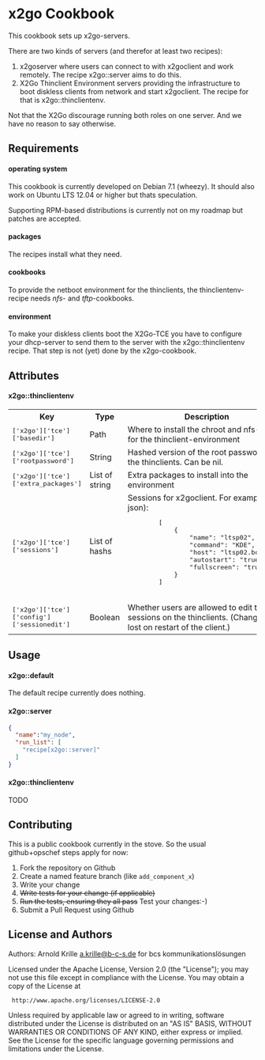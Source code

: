 x2go Cookbook
=============
This cookbook sets up x2go-servers.

There are two kinds of servers (and therefor at least two recipes):

 1. x2goserver where users can connect to with x2goclient and work remotely.
    The recipe x2go::server aims to do this.
 2. X2Go Thinclient Environment servers providing the infrastructure to boot
    diskless clients from network and start x2goclient.
    The recipe for that is x2go::thinclientenv.

Not that the X2Go discourage running both roles on one server. And we have no
reason to say otherwise.

Requirements
------------

#### operating system
This cookbook is currently developed on Debian 7.1 (wheezy). It should also
work on Ubuntu LTS 12.04 or higher but thats speculation.

Supporting RPM-based distributions is currently not on my roadmap but patches
are accepted.

#### packages
The recipes install what they need.

#### cookbooks
To provide the netboot environment for the thinclients, the
thinclientenv-recipe needs <em>nfs</em>- and <em>tftp</em>-cookbooks.

#### environment
To make your diskless clients boot the X2Go-TCE you have to configure your
dhcp-server to send them to the server with the x2go::thinclientenv recipe.
That step is not (yet) done by the x2go-cookbook.

Attributes
----------

#### x2go::thinclientenv
<table>
  <tr>
    <th>Key</th>
    <th>Type</th>
    <th>Description</th>
    <th>Default</th>
  </tr>
  <tr>
    <td><tt>['x2go']['tce']['basedir']</tt></td>
    <td>Path</td>
    <td>Where to install the chroot and nfs-root for the thinclient-environment</td>
    <td><tt>/srv/x2gothinclient</tt></td>
  </tr>
  <tr>
    <td><tt>['x2go']['tce']['rootpassword']</tt></td>
    <td>String</td>
    <td>Hashed version of the root password for the thinclients. Can be nil.</td>
    <td><tt>[nil]</tt></td>
  </tr>
  <tr>
    <td><tt>['x2go']['tce']['extra_packages']</tt></td>
    <td>List of string</td>
    <td>Extra packages to install into the environment</td>
    <td><tt>nil</tt></td>
  </tr>
  <tr>
    <td><tt>['x2go']['tce']['sessions']</tt></td>
    <td>List of hashs</td>
    <td>Sessions for x2goclient. For example (as json): <pre>
        [
            {
                "name": "ltsp02",
                "command": "KDE",
                "host": "ltsp02.bcs.bcs",
                "autostart": "true",
                "fullscreen": "true"
            }
        ]
    </pre></td>
    <td><tt>[]</tt></td>
  </tr>
  <tr>
    <td><tt>['x2go']['tce']['config']['sessionedit']</tt></td>
    <td>Boolean</td>
    <td>Whether users are allowed to edit the sessions on the thinclients.
(Changes are lost on restart of the client.)</td>
    <td><tt>true</tt></td>
  </tr>
</table>

Usage
-----
#### x2go::default
The default recipe currently does nothing.


#### x2go::server

```json
{
  "name":"my_node",
  "run_list": [
    "recipe[x2go::server]"
  ]
}
```

#### x2go::thinclientenv
TODO

Contributing
------------
This is a public cookbook currently in the stove. So the usual github+opschef
steps apply for now:

1. Fork the repository on Github
2. Create a named feature branch (like `add_component_x`)
3. Write your change
4. <del>Write tests for your change (if applicable)</del>
5. <del>Run the tests, ensuring they all pass</del> Test your changes:-)
6. Submit a Pull Request using Github

License and Authors
-------------------
Authors: Arnold Krille <a.krille@b-c-s.de> for bcs kommunikationslösungen

   Licensed under the Apache License, Version 2.0 (the "License");
   you may not use this file except in compliance with the License.
   You may obtain a copy of the License at

     http://www.apache.org/licenses/LICENSE-2.0

   Unless required by applicable law or agreed to in writing, software
   distributed under the License is distributed on an "AS IS" BASIS,
   WITHOUT WARRANTIES OR CONDITIONS OF ANY KIND, either express or implied.
   See the License for the specific language governing permissions and
   limitations under the License.

